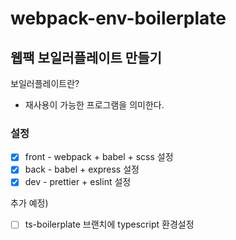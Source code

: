 # webpack-env-boilerplate

## 웹팩 보일러플레이트 만들기

보일러플레이트란?
- 재사용이 가능한 프로그램을 의미한다.

### 설정

- [x] front - webpack + babel + scss 설정
- [x] back - babel + express 설정
- [x] dev - prettier + eslint 설정

추가 예정)
- [ ] ts-boilerplate 브랜치에 typescript 환경설정
